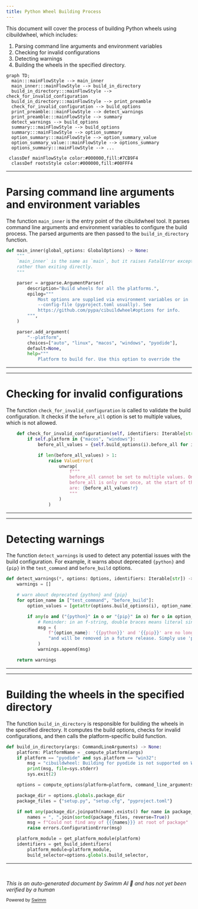 ```yaml
---
title: Python Wheel Building Process
---
```

This document will cover the process of building Python wheels using cibuildwheel, which includes:

1. Parsing command line arguments and environment variables
2. Checking for invalid configurations
3. Detecting warnings
4. Building the wheels in the specified directory.

```mermaid
graph TD;
  main:::mainFlowStyle --> main_inner
  main_inner:::mainFlowStyle --> build_in_directory
  build_in_directory:::mainFlowStyle --> check_for_invalid_configuration
  build_in_directory:::mainFlowStyle --> print_preamble
  check_for_invalid_configuration --> build_options
  print_preamble:::mainFlowStyle --> detect_warnings
  print_preamble:::mainFlowStyle --> summary
  detect_warnings --> build_options
  summary:::mainFlowStyle --> build_options
  summary:::mainFlowStyle --> option_summary
  option_summary:::mainFlowStyle --> option_summary_value
  option_summary_value:::mainFlowStyle --> options_summary
  options_summary:::mainFlowStyle --> ...

 classDef mainFlowStyle color:#000000,fill:#7CB9F4
  classDef rootsStyle color:#000000,fill:#00FFF4
```

<SwmSnippet path="/cibuildwheel/__main__.py" line="63">

---

# Parsing command line arguments and environment variables

The function `main_inner` is the entry point of the cibuildwheel tool. It parses command line arguments and environment variables to configure the build process. The parsed arguments are then passed to the `build_in_directory` function.

```python
def main_inner(global_options: GlobalOptions) -> None:
    """
    `main_inner` is the same as `main`, but it raises FatalError exceptions
    rather than exiting directly.
    """

    parser = argparse.ArgumentParser(
        description="Build wheels for all the platforms.",
        epilog="""
            Most options are supplied via environment variables or in
            --config-file (pyproject.toml usually). See
            https://github.com/pypa/cibuildwheel#options for info.
        """,
    )

    parser.add_argument(
        "--platform",
        choices=["auto", "linux", "macos", "windows", "pyodide"],
        default=None,
        help="""
            Platform to build for. Use this option to override the
```

---

</SwmSnippet>

<SwmSnippet path="/cibuildwheel/options.py" line="702">

---

# Checking for invalid configurations

The function `check_for_invalid_configuration` is called to validate the build configuration. It checks if the `before_all` option is set to multiple values, which is not allowed.

```python
    def check_for_invalid_configuration(self, identifiers: Iterable[str]) -> None:
        if self.platform in {"macos", "windows"}:
            before_all_values = {self.build_options(i).before_all for i in identifiers}

            if len(before_all_values) > 1:
                raise ValueError(
                    unwrap(
                        f"""
                        before_all cannot be set to multiple values. On macOS and Windows,
                        before_all is only run once, at the start of the build. before_all values
                        are: {before_all_values!r}
                        """
                    )
                )
```

---

</SwmSnippet>

<SwmSnippet path="/cibuildwheel/__main__.py" line="403">

---

# Detecting warnings

The function `detect_warnings` is used to detect any potential issues with the build configuration. For example, it warns about deprecated `{python}` and `{pip}` in the `test_command` and `before_build` options.

```python
def detect_warnings(*, options: Options, identifiers: Iterable[str]) -> list[str]:
    warnings = []

    # warn about deprecated {python} and {pip}
    for option_name in ["test_command", "before_build"]:
        option_values = [getattr(options.build_options(i), option_name) for i in identifiers]

        if any(o and ("{python}" in o or "{pip}" in o) for o in option_values):
            # Reminder: in an f-string, double braces means literal single brace
            msg = (
                f"{option_name}: '{{python}}' and '{{pip}}' are no longer needed, "
                "and will be removed in a future release. Simply use 'python' or 'pip' instead."
            )
            warnings.append(msg)

    return warnings
```

---

</SwmSnippet>

<SwmSnippet path="/cibuildwheel/__main__.py" line="287">

---

# Building the wheels in the specified directory

The function `build_in_directory` is responsible for building the wheels in the specified directory. It computes the build options, checks for invalid configurations, and then calls the platform-specific build function.

```python
def build_in_directory(args: CommandLineArguments) -> None:
    platform: PlatformName = _compute_platform(args)
    if platform == "pyodide" and sys.platform == "win32":
        msg = "cibuildwheel: Building for pyodide is not supported on Windows"
        print(msg, file=sys.stderr)
        sys.exit(2)

    options = compute_options(platform=platform, command_line_arguments=args, env=os.environ)

    package_dir = options.globals.package_dir
    package_files = {"setup.py", "setup.cfg", "pyproject.toml"}

    if not any(package_dir.joinpath(name).exists() for name in package_files):
        names = ", ".join(sorted(package_files, reverse=True))
        msg = f"Could not find any of {{{names}}} at root of package"
        raise errors.ConfigurationError(msg)

    platform_module = get_platform_module(platform)
    identifiers = get_build_identifiers(
        platform_module=platform_module,
        build_selector=options.globals.build_selector,
```

---

</SwmSnippet>

&nbsp;

*This is an auto-generated document by Swimm AI 🌊 and has not yet been verified by a human*

<SwmMeta version="3.0.0" repo-id="Z2l0aHViJTNBJTNBY2lidWlsZHdoZWVsJTNBJTNBZ2lsYWRuYXZvdA==" repo-name="cibuildwheel" doc-type="flows"><sup>Powered by [Swimm](/)</sup></SwmMeta>
